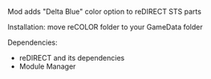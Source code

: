 Mod adds "Delta Blue" color option to reDIRECT STS parts

Installation: move reCOLOR folder to your GameData folder

Dependencies:
- reDIRECT and its dependencies
- Module Manager
